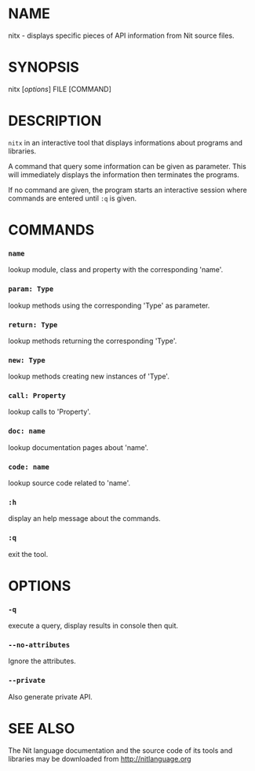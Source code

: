 # NAME

nitx - displays specific pieces of API information from Nit source files.

# SYNOPSIS

nitx [*options*] FILE [COMMAND]

# DESCRIPTION

`nitx` in an interactive tool that displays informations about programs and libraries.

A command that query some information can be given as parameter.
This will immediately displays the information then terminates the programs.

If no command are given, the program starts an interactive session where commands are entered until `:q` is given.

# COMMANDS

### `name`
lookup module, class and property with the corresponding 'name'.

### `param: Type`
lookup methods using the corresponding 'Type' as parameter.

### `return: Type`
lookup methods returning the corresponding 'Type'.

### `new: Type`
lookup methods creating new instances of 'Type'.

### `call: Property`
lookup calls to 'Property'.

### `doc: name`
lookup documentation pages about 'name'.

### `code: name`
lookup source code related to 'name'.

### `:h`
display an help message about the commands.

### `:q`
exit the tool.

# OPTIONS

### `-q`
execute a query, display results in console then quit.

### `--no-attributes`
Ignore the attributes.

### `--private`
Also generate private API.

# SEE ALSO

The Nit language documentation and the source code of its tools and libraries may be downloaded from <http://nitlanguage.org>

